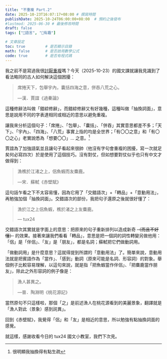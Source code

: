 ```yaml
---
title: "不重複 Part.2"
date: 2025-10-23T16:07:17+08:00 # 撰寫時間
publishDate: 2025-10-24T06:00:00+08:00  # 預約之後發布
#lastmod: 2025-06-30 # 最後修改時間
draft: false
tags: ["💬語言", "🤪有趣"]

# 文章設定
toc: true         # 是否顯示目錄
math: false       # 是否啟用數學公式
code: true        # 是否有程式碼
---
```


我之前不是寫過我很[討厭重複](https://tux24.xyz/articles/i-hate-repetition)嗎？今天（2025-10-23）的國文課就讓我見識到了看法略同的古人如何解決這個困擾：

> 席捲天下，包舉宇內，囊括四海之意，併吞八荒之心。
>
> —漢．賈誼《過秦論》


這種修辭法叫做「錯綜修辭」，而錯綜修辭又有好幾種，這種叫做「抽換詞面」，意思是說用不同的字表達相同或相近的意思以避免重複。

讓我來分析這個句子：「席捲」、「包舉」、「囊括」、「併吞」其實意思都差不多；「天下」、「宇內」、「四海」、「八荒」事實上指的均是全世界；「有〇〇之意」和「有〇〇之心」老實說悉為「想要〇〇」... 之意。[^1]

賈誼為了加強語氣並且讓句子看起來很帥（他沒有字句會重複的困擾，寫一次就足矣何必寫四次）於是使用了這個技巧。沒有對仗，但如想要對仗似乎也只有中文才做得到：

> 漁樵於江渚之上，侶魚蝦而友麋鹿。
> 
>  —宋．蘇軾《赤壁賦》

這句話乍看之下不太容易懂，因為它用了「交錯語次」+「轉品」+「意動用法」，再勉強加個「抽換詞面」。交錯語次的部份，我把句子還原之後就很好懂了：

> 漁於江之上侶魚蝦，樵於渚之上友麋鹿。
> 
>  — tux24

交錯語次其實就是字面上的意思：把原來的句子重新排列以造成新奇 ~~（而且不好懂）~~ 的效果。接著來讓我們看看「轉品」，意思是把一個詞的詞性轉變另做他用：「侶」是「伴侶」、「友」是「朋友」，都是名詞；蘇軾把它們做動詞用。

「做動詞用」是什麼意思？這就得提到所謂的「意動用法」了。簡單來說，意動用法就是把賓語作為「當作」、「感到」動詞（原來可能是名詞、形容詞）的對象。舉個例子比較容易理解，以這句來說，就是指「把魚蝦當作伴侶」、「把麋鹿當作朋友」，除此之外形容詞的例子像是：

> 漁人甚異之。
> 
> —晉．陶淵明《桃花源記》


當然原句不只這樣啦，那個「之」是前述漁人在桃花源看到的美麗景象，翻譯就是「漁人對此（景象）感到詫異」。

回到《赤壁賦》，我覺得「侶」和「友」是相近的意思，所以勉強有點抽換詞面的感覺。


就這樣，感謝收看今日的 tux24 國文小教室，我們下次見。

[^1]: 很明顯我抽換得有點生疏